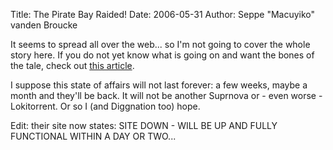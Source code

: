 Title: The Pirate Bay Raided!
Date: 2006-05-31
Author: Seppe "Macuyiko" vanden Broucke

It seems to spread all over the web... so I'm not going to cover the whole story here. If you do not yet know what is going on and want the bones of the tale, check out [this article](http://wiredfire.org/index.php?q=node/63).  
I suppose this state of affairs will not last forever: a few weeks, maybe a month and they'll be back. It will not be another Suprnova or - even worse - Lokitorrent. Or so I (and Diggnation too) hope.  
Edit: their site now states: SITE DOWN - WILL BE UP AND FULLY FUNCTIONAL WITHIN A DAY OR TWO... 